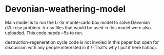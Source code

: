 # Devonian-weathering-model
Main model is to run the Li-Sr monte-carlo box model to solve Devonian d7Li rise problem. 
5 xlsx files that would be used in this model were also uploaded. 
This code needs ~5s to run.

destruction-regeneration cycle code is not involed in this paper but open for discussion with any people interested in it!! (That's why I put it here hahac).

